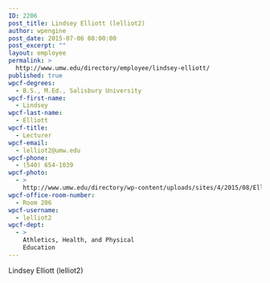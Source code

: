 ```yaml
---
ID: 2206
post_title: Lindsey Elliott (lelliot2)
author: wpengine
post_date: 2015-07-06 08:00:00
post_excerpt: ""
layout: employee
permalink: >
  http://www.umw.edu/directory/employee/lindsey-elliott/
published: true
wpcf-degrees:
  - B.S., M.Ed., Salisbury University
wpcf-first-name:
  - Lindsey
wpcf-last-name:
  - Elliott
wpcf-title:
  - Lecturer
wpcf-email:
  - lelliot2@umw.edu
wpcf-phone:
  - (540) 654-1039
wpcf-photo:
  - >
    http://www.umw.edu/directory/wp-content/uploads/sites/4/2015/08/Elliott-_Lindsey_ad_hoc.jpg
wpcf-office-room-number:
  - Room 206
wpcf-username:
  - lelliot2
wpcf-dept:
  - >
    Athletics, Health, and Physical
    Education
---
```

Lindsey Elliott (lelliot2)